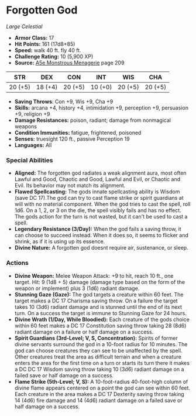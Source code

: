 # Forgotten God

*Large* *Celestial*

- **Armor Class:** 17
- **Hit Points:** 161 (17d8+85)
- **Speed:** walk 40 ft. fly 40 ft.
- **Challenge Rating:** 10 (5,900 XP)
- **Source:** [A5e Monstrous Menagerie](https://enpublishingrpg.com/products/level-up-monstrous-menagerie-a5e) page 209

| STR | DEX | CON | INT | WIS | CHA |
| --- | --- | --- | --- | --- | --- |
| 20 (+5) | 18 (+4) | 20 (+5) | 10 (+0) | 20 (+5) | 20 (+5) |

- **Saving Throws**: Con +9, Wis +9, Cha +9
- **Skills:** arcana +4, history +4, intimidation +9, perception +9, persuasion +9, religion +9
- **Damage Resistances:** poison, radiant; damage from nonmagical weapons
- **Condition Immunities:** fatigue, frightened, poisoned
- **Senses:** truesight 120 ft., passive Perception 19
- **Languages:** All

### Special Abilities

- **Aligned:** The forgotten god radiates a weak alignment aura, most often Lawful and Good, Chaotic and Good, Lawful and Evil, or Chaotic and Evil. Its behavior may not match its alignment.
- **Flawed Spellcasting:** The gods innate spellcasting ability is Wisdom (save DC 17).The god can try to cast flame strike or spirit guardians at will with no material component. When the god tries to cast the spell, roll 1d6. On a 1, 2, or 3 on the die, the spell visibly fails and has no effect. The gods action for the turn is not wasted, but it can't be used to cast a spell.
- **Legendary Resistance (3/Day):** When the god fails a saving throw, it can choose to succeed instead. When it does so, it seems to flicker and shrink, as if it is using up its essence.
- **Divine Nature:** A forgotten god doesnt require air, sustenance, or sleep.

### Actions

- **Divine Weapon:** Melee Weapon Attack: +9 to hit, reach 10 ft., one target. Hit: 9 (1d8 + 5) damage (damage type based on the form of the weapon or implement) plus 3 (1d6) radiant damage.
- **Stunning Gaze (Gaze):** The god targets a creature within 60 feet. The target makes a DC 17 Charisma saving throw. On a failure  the target takes 10 (3d6) radiant damage and is stunned until the end of its next turn. On a success  the target is immune to Stunning Gaze for 24 hours.
- **Divine Wrath (1/Day, While Bloodied):** Each creature of the gods choice within 60 feet makes a DC 17 Constitution saving throw  taking 28 (8d6) radiant damage on a failure or half damage on a success.
- **Spirit Guardians (3rd-Level; V, S, Concentration):** Spirits of former divine servants surround the god in a 10-foot radius for 10 minutes. The god can choose creatures they can see to be unaffected by the spell. Other creatures treat the area as difficult terrain  and when a creature enters the area for the first time on a turn or starts its turn there  it makes a DC DC 17 Wisdom saving throw  taking 10 (3d6) radiant damage on a failed save or half damage on a success.
- **Flame Strike (5th-Level; V, S):** A 10-foot-radius  40-foot-high column of divine flame appears centered on a point the god can see within 60 feet. Each creature in the area makes a DC 17 Dexterity saving throw  taking 14 (4d6) fire damage and 14 (4d6) radiant damage on a failed save  or half damage on a success.


